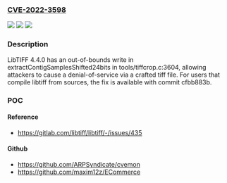 ### [CVE-2022-3598](https://cve.mitre.org/cgi-bin/cvename.cgi?name=CVE-2022-3598)
![](https://img.shields.io/static/v1?label=Product&message=libtiff&color=blue)
![](https://img.shields.io/static/v1?label=Version&message=n%2Fa&color=blue)
![](https://img.shields.io/static/v1?label=Vulnerability&message=Out-of-bounds%20read%20in%20libtiff&color=brighgreen)

### Description

LibTIFF 4.4.0 has an out-of-bounds write in extractContigSamplesShifted24bits in tools/tiffcrop.c:3604, allowing attackers to cause a denial-of-service via a crafted tiff file. For users that compile libtiff from sources, the fix is available with commit cfbb883b.

### POC

#### Reference
- https://gitlab.com/libtiff/libtiff/-/issues/435

#### Github
- https://github.com/ARPSyndicate/cvemon
- https://github.com/maxim12z/ECommerce

